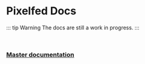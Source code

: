 # Pixelfed Docs

::: tip Warning
The docs are still a work in progress.
:::

<br>

### [Master documentation](/master/)